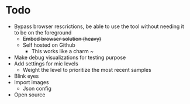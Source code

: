 # Todo

- Bypass browser rescrictions, be able to use the tool without needing it to be on the foreground
    - ~~Embed browser solution (heavy)~~
    - Self hosted on Github
        - This works like a charm ~
- Make debug visualizations for testing purpose
- Add settings for mic levels
    - Weight the level to prioritize the most recent samples
- Blink eyes
- Import images
    - Json config
- Open source